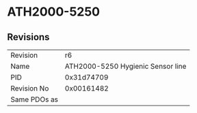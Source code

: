 # ATH2000-5250

## Revisions
<table>
<tr>
<td>Revision</td>
<td>r6</td>
</tr>
<tr>
<td>Name</td>
<td>ATH2000-5250 Hygienic Sensor line</td>
</tr>
<tr>
<td>PID</td>
<td>0x31d74709</td>
</tr>
<tr>
<td>Revision No</td>
<td>0x00161482</td>
</tr>
<tr>
<td>Same PDOs as</td>
<td></td>
</tr>
</table>
